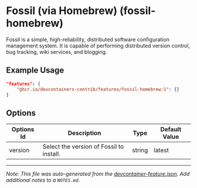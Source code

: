 

# Fossil (via Homebrew) (fossil-homebrew)

Fossil is a simple, high-reliability, distributed software configuration management system. It is capable of performing distributed version control, bug tracking, wiki services, and blogging.

## Example Usage

```json
"features": {
    "ghcr.io/devcontainers-contrib/features/fossil-homebrew:1": {}
}
```

## Options

| Options Id | Description | Type | Default Value |
|-----|-----|-----|-----|
| version | Select the version of Fossil to install. | string | latest |



---

_Note: This file was auto-generated from the [devcontainer-feature.json](https://github.com/devcontainers-contrib/features/blob/main/src/fossil-homebrew/devcontainer-feature.json).  Add additional notes to a `NOTES.md`._
